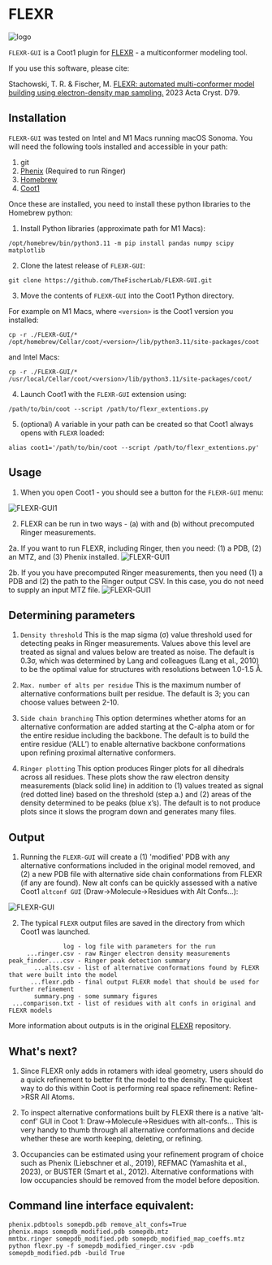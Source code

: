 # FLEXR
![logo](img/logo.png)

`FLEXR-GUI` is a Coot1 plugin for [FLEXR](https://github.com/thefischerlab/flexr) - a multiconformer modeling tool.

If you use this software, please cite:

Stachowski, T. R. & Fischer, M.
[FLEXR: automated multi-conformer model building using electron-density map sampling.](https://doi.org/10.1107/S2059798323002498)
2023 Acta Cryst. D79.

## Installation

`FLEXR-GUI` was tested on Intel and M1 Macs running macOS Sonoma.
You will need the following tools installed and accessible in your path:

1. git
2. [Phenix](https://phenix-online.org) (Required to run Ringer)
3. [Homebrew](https://brew.sh)
4. [Coot1](https://github.com/pemsley/coot)

Once these are installed, you need to install these python libraries to the Homebrew python:
1. Install Python libraries (approximate path for M1 Macs):

```
/opt/homebrew/bin/python3.11 -m pip install pandas numpy scipy matplotlib
```

2. Clone the latest release of `FLEXR-GUI`:

```
git clone https://github.com/TheFischerLab/FLEXR-GUI.git
```

3. Move the contents of `FLEXR-GUI` into the Coot1 Python directory.

For example on M1 Macs, where `<version>` is the Coot1 version you installed:

```
cp -r ./FLEXR-GUI/* /opt/homebrew/Cellar/coot/<version>/lib/python3.11/site-packages/coot
```

and Intel Macs:

```
cp -r ./FLEXR-GUI/* /usr/local/Cellar/coot/<version>/lib/python3.11/site-packages/coot/
```

4. Launch Coot1 with the `FLEXR-GUI` extension using:

```
/path/to/bin/coot --script /path/to/flexr_extentions.py
```

5. (optional) A variable in your path can be created so that Coot1 always opens with `FLEXR` loaded:

```
alias coot1='/path/to/bin/coot --script /path/to/flexr_extentions.py'
```

## Usage

1. When you open Coot1 - you should see a button for the `FLEXR-GUI` menu:

![FLEXR-GUI1](img/flexr-gui1.png)


2. FLEXR can be run in two ways - (a) with and (b) without precomputed Ringer measurements.

2a. If you want to run FLEXR, including Ringer, then you need: (1) a PDB, (2) an MTZ, and (3) Phenix installed.
![FLEXR-GUI1](img/flexr-gui2.png)

2b. If you you have precomputed Ringer measurements, then you need (1) a PDB and (2) the path to the Ringer output CSV. In this case, you do not need to supply an input MTZ file.
![FLEXR-GUI1](img/flexr-gui3.png)

## Determining parameters

1. `Density threshold` This is the map sigma (σ) value threshold used for detecting peaks in Ringer measurements. Values above this level are treated as signal and values below are treated as noise. The default is 0.3σ, which was determined by Lang and colleagues (Lang et al., 2010) to be the optimal value for structures with resolutions between 1.0-1.5 Å.

2. `Max. number of alts per residue` This is the maximum number of alternative conformations built per residue. The default is 3; you can choose values between 2-10.

3. `Side chain branching` This option determines whether atoms for an alternative conformation are added starting at the C-alpha atom or for the entire residue including the backbone. The default is to build the entire residue (‘ALL’) to enable alternative backbone conformations upon refining proximal alternative conformers.

4. `Ringer plotting` This option produces Ringer plots for all dihedrals across all residues. These plots show the raw electron density measurements (black solid line) in addition to (1) values treated as signal (red dotted line) based on the threshold (step a.) and (2) areas of the density determined to be peaks (blue x’s). The default is to not produce plots since it slows the program down and generates many files.

## Output

1. Running the `FLEXR-GUI` will create a (1) 'modified' PDB with any alternative conformations included in the original model removed, and (2) a new PDB file with alternative side chain conformations from FLEXR (if any are found).
New alt confs can be quickly assessed with a native Coot1 `altconf GUI` (Draw->Molecule->Residues with Alt Confs...):

![FLEXR-GUI](img/flexr-gui4.png)

2. The typical `FLEXR` output files are saved in the directory from which Coot1 was launched.

```
               log - log file with parameters for the run
     ...ringer.csv - raw Ringer electron density measurements
peak_finder....csv - Ringer peak detection summary
       ...alts.csv - list of alternative conformations found by FLEXR that were built into the model
      ...flexr.pdb - final output FLEXR model that should be used for further refinement
       summary.png - some summary figures
 ...comparison.txt - list of residues with alt confs in original and FLEXR models
```
More information about outputs is in the original [FLEXR](https://github.com/thefischerlab/flexr) repository.

## What's next?

1. Since FLEXR only adds in rotamers with ideal geometry, users should do a quick refinement to better fit the model to the density. The quickest way to do this within Coot is performing real space refinement: Refine->RSR All Atoms.

2. To inspect alternative conformations built by FLEXR there is a native ‘alt-conf’ GUI in Coot 1: Draw->Molecule->Residues with alt-confs… This is very handy to thumb through all alternative conformations and decide whether these are worth keeping, deleting, or refining.

3. Occupancies can be estimated using your refinement program of choice such as Phenix (Liebschner et al., 2019), REFMAC (Yamashita et al., 2023), or BUSTER (Smart et al., 2012). Alternative conformations with low occupancies should be removed from the model before deposition.

## Command line interface equivalent:

```
phenix.pdbtools somepdb.pdb remove_alt_confs=True
phenix.maps somepdb_modified.pdb somepdb.mtz
mmtbx.ringer somepdb_modified.pdb somepdb_modified_map_coeffs.mtz
python flexr.py -f somepdb_modified_ringer.csv -pdb somepdb_modified.pdb -build True
```
